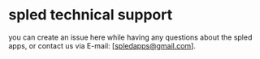 # spled technical support
you can create an issue here while having any questions about the spled apps, or contact us via E-mail: [spledapps@gmail.com].
